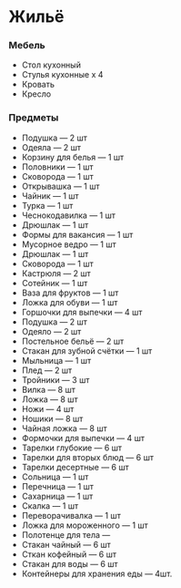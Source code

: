 # Жильё

### Мебель

- Стол кухонный
- Стулья кухонные x 4
- Кровать
- Кресло

### Предметы

- Подушка — 2 шт
- Одеяла — 2 шт
- Корзину для белья — 1 шт
- Половники — 1 шт
- Сковорода — 1 шт
- Открывашка — 1 шт
- Чайник — 1 шт
- Турка — 1 шт
- Чеснокодавилка — 1 шт
- Дрюшлак — 1 шт
- Формы для вакансия — 1 шт
- Мусорное ведро — 1 шт
- Дрюшлак — 1 шт
- Сковорода — 1 шт
- Кастрюля — 2 шт
- Сотейник — 1 шт
- Ваза для фруктов — 1 шт
- Ложка для обуви — 1 шт
- Горшочки для выпечки — 4 шт
- Подушка — 2 шт
- Одеяло — 2 шт
- Постельное бельё — 2 шт
- Стакан для зубной счётки — 1 шт
- Мыльница — 1 шт
- Плед — 2 шт
- Тройники — 3 шт
- Вилка — 8 шт
- Ложка — 8 шт
- Ножи — 4 шт
- Ношики — 8 шт
- Чайная ложка — 8 шт
- Формочки для выпечки — 4 шт
- Тарелки глубокие — 6 шт
- Тарелки для вторых блюд — 6 шт
- Тарелки десертные — 6 шт
- Сольница — 1 шт
- Перечница — 1 шт
- Сахарница — 1 шт
- Скалка — 1 шт
- Переворачивалка — 1 шт
- Ложка для мороженного — 1 шт
- Полотенце для тела —
- Стакан чайный — 6 шт
- Сткан кофейный — 6 шт
- Стакан для воды — 6 шт
- Контейнеры для хранения еды — 4шт.